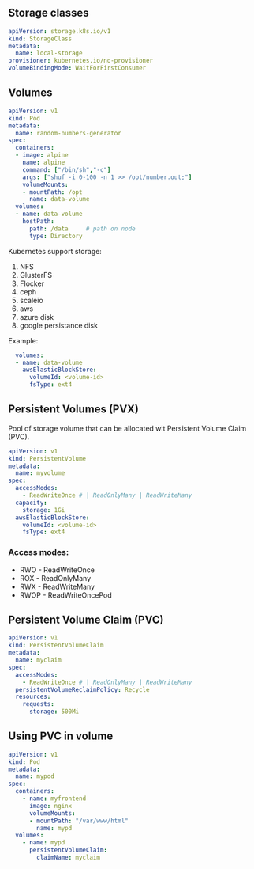 ## Storage classes
```yml
apiVersion: storage.k8s.io/v1
kind: StorageClass
metadata:
  name: local-storage
provisioner: kubernetes.io/no-provisioner
volumeBindingMode: WaitForFirstConsumer
```
## Volumes

```yml
apiVersion: v1
kind: Pod
metadata:
  name: random-numbers-generator
spec:
  containers:
  - image: alpine
    name: alpine
    command: ["/bin/sh","-c"]
    args: ["shuf -i 0-100 -n 1 >> /opt/number.out;"]
    volumeMounts: 
    - mountPath: /opt
      name: data-volume
  volumes:
  - name: data-volume
    hostPath:
      path: /data     # path on node
      type: Directory
```
Kubernetes support storage:
1. NFS 
2. GlusterFS
3. Flocker
4. ceph
5. scaleio
6. aws
7. azure disk
8. google persistance disk

Example:
```yml
  volumes:
  - name: data-volume
    awsElasticBlockStore:
      volumeId: <volume-id>
      fsType: ext4
```

## Persistent Volumes (PVX)
Pool of storage volume that can be allocated wit Persistent Volume Claim (PVC).
```yml
apiVersion: v1
kind: PersistentVolume
metadata:
  name: myvolume
spec: 
  accessModes:
    - ReadWriteOnce # | ReadOnlyMany | ReadWriteMany
  capacity: 
    storage: 1Gi
  awsElasticBlockStore:
    volumeId: <volume-id>
    fsType: ext4
```
### Access modes:
- RWO - ReadWriteOnce
- ROX - ReadOnlyMany
- RWX - ReadWriteMany
- RWOP - ReadWriteOncePod

## Persistent Volume Claim (PVC)

```yml
apiVersion: v1
kind: PersistentVolumeClaim
metadata:
  name: myclaim
spec: 
  accessModes:
    - ReadWriteOnce # | ReadOnlyMany | ReadWriteMany
  persistentVolumeReclaimPolicy: Recycle
  resources:
    requests:
      storage: 500Mi
```

## Using PVC in volume
```yml
apiVersion: v1
kind: Pod
metadata:
  name: mypod
spec:
  containers:
    - name: myfrontend
      image: nginx
      volumeMounts:
      - mountPath: "/var/www/html"
        name: mypd
  volumes:
    - name: mypd
      persistentVolumeClaim:
        claimName: myclaim
```
